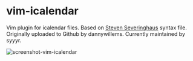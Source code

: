 # vim-icalendar
Vim plugin for icalendar files. Based on [Steven Severinghaus](http://www.vim.org/scripts/script.php?script_id=1519)
syntax file. Originally uploaded to Github by dannywillems. Currently maintained by syyyr.

![screenshot-vim-icalendar](example.png)

